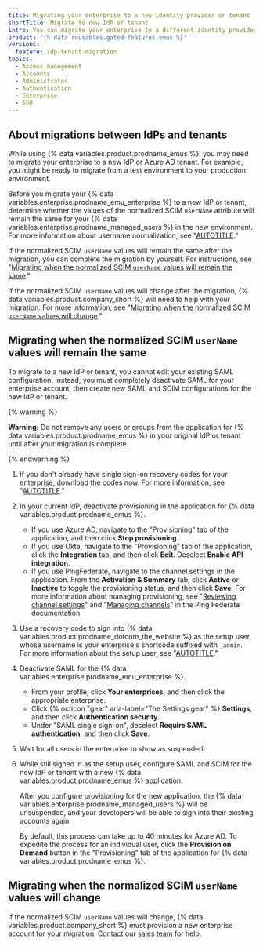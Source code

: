 ```yaml
---
title: Migrating your enterprise to a new identity provider or tenant
shortTitle: Migrate to new IdP or tenant
intro: You can migrate your enterprise to a different identity provider (IdP) or Azure AD tenant.
product: '{% data reusables.gated-features.emus %}'
versions:
  feature: idp-tenant-migration
topics:
  - Access management
  - Accounts
  - Administrator
  - Authentication
  - Enterprise
  - SSO
---
```


## About migrations between IdPs and tenants

While using {% data variables.product.prodname_emus %}, you may need to migrate your enterprise to a new IdP or Azure AD tenant. For example, you might be ready to migrate from a test environment to your production environment.

Before you migrate your {% data variables.enterprise.prodname_emu_enterprise %} to a new IdP or tenant, determine whether the values of the normalized SCIM `userName` attribute will remain the same for your {% data variables.enterprise.prodname_managed_users %} in the new environment. For more information about username normalization, see "[AUTOTITLE](/admin/identity-and-access-management/managing-iam-for-your-enterprise/username-considerations-for-external-authentication)."

If the normalized SCIM `userName` values will remain the same after the migration, you can complete the migration by yourself. For instructions, see "[Migrating when the normalized SCIM `userName` values will remain the same](#migrating-when-the-normalized-scim-username-values-will-remain-the-same)."

If the normalized SCIM `userName` values will change after the migration, {% data variables.product.company_short %} will need to help with your migration. For more information, see "[Migrating when the normalized SCIM `userName` values will change](#migrating-when-the-normalized-scim-username-values-will-change)."

## Migrating when the normalized SCIM `userName` values will remain the same

To migrate to a new IdP or tenant, you cannot edit your existing SAML configuration. Instead, you must completely deactivate SAML for your enterprise account, then create new SAML and SCIM configurations for the new IdP or tenant.

{% warning %}

**Warning:** Do not remove any users or groups from the application for {% data variables.product.prodname_emus %} in your original IdP or tenant until after your migration is complete.

{% endwarning %}

1. If you don't already have single sign-on recovery codes for your enterprise, download the codes now. For more information, see "[AUTOTITLE](/admin/identity-and-access-management/managing-recovery-codes-for-your-enterprise/downloading-your-enterprise-accounts-single-sign-on-recovery-codes)."
1. In your current IdP, deactivate provisioning in the application for {% data variables.product.prodname_emus %}.
    -  If you use Azure AD, navigate to the "Provisioning" tab of the application, and then click **Stop provisioning**.
    - If you use Okta, navigate to the "Provisioning" tab of the application, click the **Integration** tab, and then click **Edit**. Deselect **Enable API integration**.
    - If you use PingFederate, navigate to the channel settings in the application. From the **Activation & Summary** tab, click **Active** or **Inactive** to toggle the provisioning status, and then click **Save**. For more information about managing provisioning, see "[Reviewing channel settings](https://docs.pingidentity.com/r/en-us/pingfederate-112/help_saaschanneltasklet_saasactivationstate)" and "[Managing channels](https://docs.pingidentity.com/r/en-us/pingfederate-112/help_saasmanagementtasklet_saasmanagementstate)" in the Ping Federate documentation.
1. Use a recovery code to sign into {% data variables.product.prodname_dotcom_the_website %} as the setup user, whose username is your enterprise's shortcode suffixed with `_admin`. For more information about the setup user, see "[AUTOTITLE](/admin/identity-and-access-management/using-enterprise-managed-users-for-iam/about-enterprise-managed-users#getting-started-with-enterprise-managed-users)."

1. Deactivate SAML for the {% data variables.enterprise.prodname_emu_enterprise %}.
   -  From your profile, click **Your enterprises**, and then click the appropriate enterprise.
   - Click {% octicon "gear" aria-label="The Settings gear" %} **Settings**, and then click **Authentication security**.
   - Under "SAML single sign-on", deselect **Require SAML authentication**, and then click **Save**.

1. Wait for all users in the enterprise to show as suspended.

1. While still signed in as the setup user, configure SAML and SCIM for the new IdP or tenant with a new {% data variables.product.prodname_emus %} application.

   After you configure provisioning for the new application, the {% data variables.enterprise.prodname_managed_users %} will be unsuspended, and your developers will be able to sign into their existing accounts again.

   By default, this process can take up to 40 minutes for Azure AD. To expedite the process for an individual user, click the **Provision on Demand** button in the "Provisioning" tab of the application for {% data variables.product.prodname_emus %}.

## Migrating when the normalized SCIM `userName` values will change

If the normalized SCIM `userName` values will change, {% data variables.product.company_short %} must provision a new enterprise account for your migration. [Contact our sales team](https://github.com/enterprise/contact) for help.
